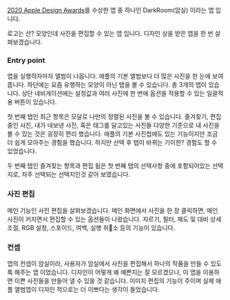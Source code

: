 ﻿[2020 Apple Design Awards](https://developer.apple.com/videos/play/wwdc2020/10690/)를 수상한 앱 중 하나인 DarkRoom(암실) 이라는 앱 입니다.

로고는 산? 모양인데 사진을 편집할 수 있는 앱 입니다. 디자인 상을 받은 앱을 한 번 살펴보겠습니다.

### Entry point
앱을 실행하자마자 앨범이 나옵니다. 애플의 기본 앨범보다 더 많은 사진을 한 눈에 보여줍니다. 하단에는 요즘 유행하는 모양이 아닌 탭을 볼 수 있습니다. 총 3개의 탭이 있습니다. 상단 네비게이션에는 설정값과 여러 사진에 한 번에 옵션을 적용할 수 있는 일괄적용 버튼이 있습니다.

첫 번째 탭인 최근 항목은 모달로 나만의 정렬된 사진을 볼 수 있습니다. 즐겨찾기, 편집중인 사진, 내가 내보낸 사진, 혹은 태그를 달고있는 사진들 다양한 기준으로 내 사진을 볼 수 있는 것은 굉장히 편리 했습니다. 애플의 기본 사진첩에도 있는 기능이지만 조금 더 쉽게 모아주는 경험을 했습니다. 하지만 선택 후 탭이 바뀌는 기이한? 경험도 할 수 있었습니다.

두 번째 탭인 즐겨찾는 항목과 편집 됨은 첫 번째 탭의 선택사항 중에 포함되어있는 선택지로, 자주 선택되는 선택지인것 같아 보였습니다.

### 사진 편집
메인 기능인 사진 편집을 살펴보겠습니다. 메인 화면에서 사진을 한 장 클릭하면, 메인 사진이 커지면서 편집할 수 있는 옵션들이 나왔습니다. 자르기, 필터, 채도 및 대비 상세조절, RGB 설정, 스포이드, 여백, 실행 취소 등의 기능이 있습니다.

### 컨셉
앱의 컨셉이 암실이라, 사용자가 암실에서 사진을 편집해서 하나의 작품을 만들 수 있도록 해주는 앱 이었습니다. 디자인이 어떻게 왜 예쁜지는 잘 모르겠으나, 이 앱을 이용하면 이쁜 사진들을 만들어 낼 수 있을 것 같습니다. 이미지 편집의 기능이 주이며 실제 애플 앨범앱이 디자인 적으로는 더 이쁘다는 생각이 들었습니다.
